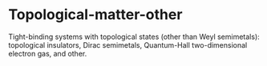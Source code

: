 # Topological-matter-other
Tight-binding systems with topological states (other than Weyl semimetals): topological insulators, Dirac semimetals, Quantum-Hall two-dimensional electron gas, and other.
